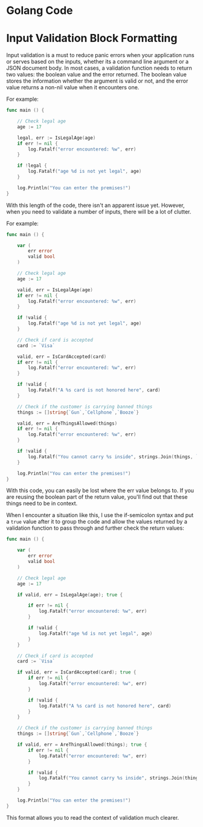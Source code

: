 # Golang Code

# Input Validation Block Formatting

Input validation is a must to reduce panic errors when your application runs or serves based on the inputs, whether its a command line argument or a JSON document body.
In most cases, a validation function needs to return two values: the boolean value and the error returned. The boolean value stores the information
whether the argument is valid or not, and the error value returns a non-nil value when it encounters one.

For example:

```go
func main () {

	// Check legal age
	age := 17

	legal, err := IsLegalAge(age)
	if err != nil {
		log.Fatalf("error encountered: %w", err)
	}

	if !legal {
		log.Fatalf("age %d is not yet legal", age)
	}

	log.Println("You can enter the premises!")
}
```

With this length of the code, there isn't an apparent issue yet. However, when you need to validate a number of inputs, there will be a lot of clutter.

For example:

```go
func main () {

	var (
		err error
		valid bool
	)

	// Check legal age
	age := 17

	valid, err = IsLegalAge(age)
	if err != nil {
		log.Fatalf("error encountered: %w", err)
	}

	if !valid {
		log.Fatalf("age %d is not yet legal", age)
	}

	// Check if card is accepted
	card := `Visa`

	valid, err = IsCardAccepted(card)
	if err != nil {
		log.Fatalf("error encountered: %w", err)
	}

	if !valid {
		log.Fatalf("A %s card is not honored here", card)
	}

	// Check if the customer is carrying banned things
	things := []string{`Gun`,`Cellphone`,`Booze`}

	valid, err = AreThingsAllowed(things)
	if err != nil {
		log.Fatalf("error encountered: %w", err)
	}

	if !valid {
		log.Fatalf("You cannot carry %s inside", strings.Join(things, `,`))
	}

	log.Println("You can enter the premises!")
}
```

With this code, you can easily be lost where the err value belongs to. If you are reusing the boolean part of the return value, you'll find out that these things need to be in context.

When I encounter a situation like this, I use the if-semicolon syntax and put a `true` value after it to group the code and allow the values returned by a validation function to pass through and further check the return values:

```go
func main () {

	var (
		err error
		valid bool
	)

	// Check legal age
	age := 17

	if valid, err = IsLegalAge(age); true {

		if err != nil {
			log.Fatalf("error encountered: %w", err)
		}

		if !valid {
			log.Fatalf("age %d is not yet legal", age)
		}
	}

	// Check if card is accepted
	card := `Visa`

	if valid, err = IsCardAccepted(card); true {
		if err != nil {
			log.Fatalf("error encountered: %w", err)
		}

		if !valid {
			log.Fatalf("A %s card is not honored here", card)
		}
	}

	// Check if the customer is carrying banned things
	things := []string{`Gun`,`Cellphone`,`Booze`}

	if valid, err = AreThingsAllowed(things); true {
		if err != nil {
			log.Fatalf("error encountered: %w", err)
		}

		if !valid {
			log.Fatalf("You cannot carry %s inside", strings.Join(things, `,`))
		}
	}

	log.Println("You can enter the premises!")
}
```

This format allows you to read the context of validation much clearer.